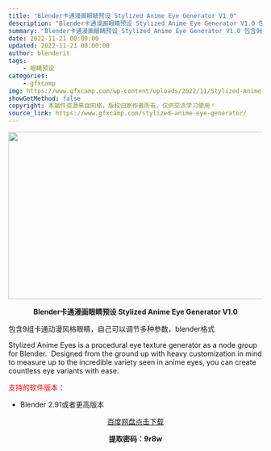 ```yaml
---
title: "Blender卡通漫画眼睛预设 Stylized Anime Eye Generator V1.0"
description: "Blender卡通漫画眼睛预设 Stylized Anime Eye Generator V1.0 包含9组卡通动漫风格眼睛，自己可以调节多种参数，blender格式 Stylized Anime E..."
summary: "Blender卡通漫画眼睛预设 Stylized Anime Eye Generator V1.0 包含9组卡通动漫风格眼睛，自己可以调节多种参数，blender格式 Stylized Anime E..."
date: 2022-11-21 00:00:00
updated: 2022-11-21 00:00:00
author: blenderit
tags: 
    - 眼睛预设
categories:
    - gfxcamp
img: https://www.gfxcamp.com/wp-content/uploads/2022/11/Stylized-Anime-Eye-Generator-for-Blender.jpg
showGetMethod: false
copyright: 本插件资源来自网络，版权归原作者所有，仅供交流学习使用！
source_link: https://www.gfxcamp.com/stylized-anime-eye-generator/
---
```

<div><p><img decoding="async" class="aligncenter size-full wp-image-108389" src="https://www.gfxcamp.com/wp-content/uploads/2022/11/Stylized-Anime-Eye-Generator-for-Blender.jpg" data-src="https://www.gfxcamp.com/wp-content/uploads/2022/11/Stylized-Anime-Eye-Generator-for-Blender.jpg" alt="" width="590" height="332" data-srcset="https://www.gfxcamp.com/wp-content/uploads/2022/11/Stylized-Anime-Eye-Generator-for-Blender.jpg 590w, https://www.gfxcamp.com/wp-content/uploads/2022/11/Stylized-Anime-Eye-Generator-for-Blender-150x84.jpg 150w" data-sizes="(max-width: 590px) 100vw, 590px"></p><p style="text-align: center;"><strong>Blender卡通漫画眼睛预设 Stylized Anime Eye Generator V1.0</strong></p><p>包含9组卡通动漫风格眼睛，自己可以调节多种参数，blender格式</p><p>Stylized Anime Eyes is a procedural eye texture generator as a node group for Blender.  Designed from the ground up with heavy customization in mind to measure up to the incredible variety seen in anime eyes, you can create countless eye variants with ease.</p><p><span style="color: #ff0000;">支持的软件版本：</span></p><ul>
<li>Blender 2.91或者更高版本</li>
</ul><p style="text-align: center;"><a class="maxbutton-3 maxbutton maxbutton-baidu" target="_blank" rel="noopener" href="https://pan.baidu.com/s/1Bi6897mPLRHD573VHtWlXw?pwd=9r8w"><span class="mb-text">百度网盘点击下载</span></a></p><p style="text-align: center;"><strong>提取密码：9r8w</strong></p></div>